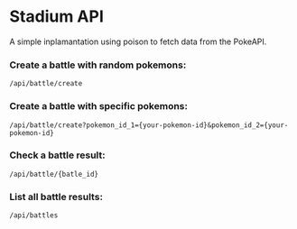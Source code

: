 # Stadium API

A simple inplamantation using poison to fetch data from the PokeAPI.

### Create a battle with random pokemons:
````
/api/battle/create
````
### Create a battle with specific pokemons:
````
/api/battle/create?pokemon_id_1={your-pokemon-id}&pokemon_id_2={your-pokemon-id}
````
### Check a battle result:
````
/api/battle/{batle_id}
````
### List all battle results:
````
/api/battles
````
